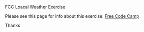 FCC Loacal Weather Exercise

Please see this page for info about this exercise. [Free Code Camp](https://www.freecodecamp.com/challenges/show-the-local-weather)

Thanks
